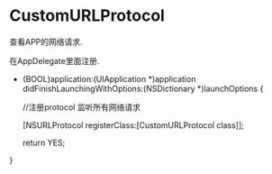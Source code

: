 # CustomURLProtocol

查看APP的网络请求.

在AppDelegate里面注册.
- (BOOL)application:(UIApplication *)application didFinishLaunchingWithOptions:(NSDictionary *)launchOptions
{

  //注册protocol 监听所有网络请求
  
    [NSURLProtocol registerClass:[CustomURLProtocol class]];
    
    
    return YES;
    
}
